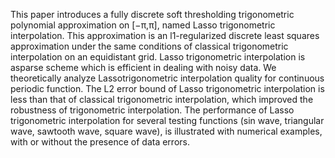 This paper introduces a fully discrete soft thresholding trigonometric polynomial approximation on [−π,π], named Lasso trigonometric interpolation. This approximation is an l1-regularized discrete least squares approximation under the same conditions of classical
trigonometric interpolation on an equidistant grid. Lasso trigonometric interpolation is asparse scheme which is efficient in dealing with noisy data. We theoretically analyze Lassotrigonometric interpolation quality for continuous periodic function. The L2 error bound of
Lasso trigonometric interpolation is less than that of classical trigonometric interpolation, which improved the robustness of trigonometric interpolation. The performance of Lasso trigonometric interpolation for several testing functions (sin wave, triangular wave,
sawtooth wave, square wave), is illustrated with numerical examples, with or without the presence of data errors.
